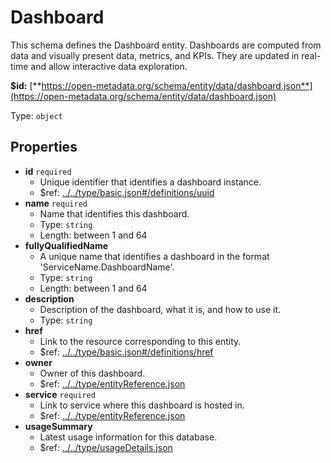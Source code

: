 # Dashboard

This schema defines the Dashboard entity. Dashboards are computed from data and visually present data, metrics, and KPIs. They are updated in real-time and allow interactive data exploration.

**$id:** [**https://open-metadata.org/schema/entity/data/dashboard.json**](https://open-metadata.org/schema/entity/data/dashboard.json)

Type: `object`

## Properties

* **id** `required`
  * Unique identifier that identifies a dashboard instance.
  * $ref: [../../type/basic.json\#/definitions/uuid](../types/basic.md#types-definitions-in-this-schema)
* **name** `required`
  * Name that identifies this dashboard.
  * Type: `string`
  * Length: between 1 and 64
* **fullyQualifiedName**
  * A unique name that identifies a dashboard in the format 'ServiceName.DashboardName'.
  * Type: `string`
  * Length: between 1 and 64
* **description**
  * Description of the dashboard, what it is, and how to use it.
  * Type: `string`
* **href**
  * Link to the resource corresponding to this entity.
  * $ref: [../../type/basic.json\#/definitions/href](../types/basic.md#types-definitions-in-this-schema)
* **owner**
  * Owner of this dashboard.
  * $ref: [../../type/entityReference.json](../types/entity-reference.md)
* **service** `required`
  * Link to service where this dashboard is hosted in.
  * $ref: [../../type/entityReference.json](../types/entity-reference.md)
* **usageSummary**
  * Latest usage information for this database.
  * $ref: [../../type/usageDetails.json](../types/usage-details.md)

